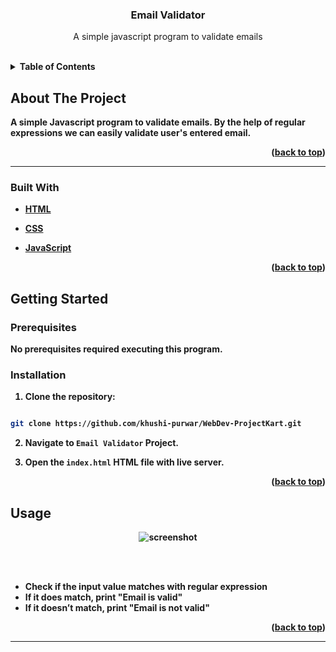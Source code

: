 
  

  

<h3  align="center">Email Validator</h3>

  

  

<p  align="center">
A simple javascript program to validate emails
</p>

<br>

  
  

<details>

<summary><b>Table of Contents</summary>

<ol>

<a  href="#about-the-project">About The Project</a>


<li><a  href="#built-with">Built With</a></li>






<a  href="#getting-started">Getting Started</a>

<li><a  href="#prerequisites">Prerequisites</a></li>


<li><a  href="#usage">Usage</a></li>

</li>



</details>

  

  

## About The Project

  

A simple Javascript program to validate emails. By the help of regular expressions we can easily validate user's entered email.

  

<p  align="right">(<a  href="#top">back to top</a>)</p>

  

<hr>

  

  

### Built With

  

  

* [HTML](https://developer.mozilla.org/en-US/docs/Web/HTML)

  

* [CSS](https://developer.mozilla.org/en-US/docs/Web/CSS)

  

* [JavaScript](https://www.javascript.com/)

  

  

<p  align="right">(<a  href="#top">back to top</a>)</p>

  

  

## Getting Started

  

### Prerequisites

  

No prerequisites required executing this program.

  

### Installation

  

  

1. Clone the repository:

  

```sh

git clone https://github.com/khushi-purwar/WebDev-ProjectKart.git 

```

  

2. Navigate to `Email Validator` Project.

  

3. Open the `index.html` HTML file with live server.

  

  

<p  align="right">(<a  href="#top">back to top</a>)</p>

  

  

## Usage

  

<div  align="center">

<img  src="https://raw.githubusercontent.com/LiQuiD-404/WebDev-ProjectKart/master/Email%20Validator/snips/snip1.png"  alt="screenshot" >

<br> <br>

  

</div>

  

-   Check if the input value matches with regular expression
-   If it does match, print "Email is valid"
-   If it doesn’t match, print "Email is not valid"

  
  

  

<p  align="right">(<a  href="#top">back to top</a>)</p>

  

<hr>